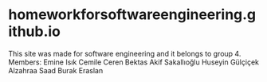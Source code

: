 # homeworkforsoftwareengineering.github.io
This site was made for software engineering and it belongs to group 4.
Members:
Emine Isık
Cemile Ceren Bektas
Akif Sakallıoğlu
Huseyin Gülçiçek
Alzahraa Saad
Burak Eraslan
